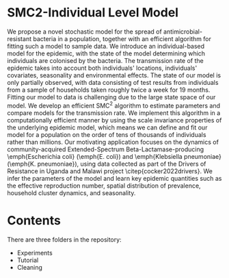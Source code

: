 # SMC2-Individual Level Model
We propose a novel stochastic model for the spread of antimicrobial-resistant bacteria in a population, together with an efficient algorithm for fitting such a model to sample data. We introduce an individual-based model for the epidemic, with the state of the model determining which individuals are colonised by the bacteria. The transmission rate of the epidemic takes into account both individuals' locations, individuals' covariates, seasonality and environmental effects. The state of our model is only partially observed, with data consisting of test results from individuals from a sample of households taken roughly twice a week for 19 months. Fitting our model to data is challenging due to the large state space of our model. We develop an efficient SMC$^2$ algorithm to estimate parameters and compare models for the transmission rate. We implement this algorithm in a computationally efficient manner by using the scale invariance properties of the underlying epidemic model, which means we can define and fit our model for a population on the order of tens of thousands of individuals rather than millions. Our motivating application focuses on the dynamics of community-acquired Extended-Spectrum Beta-Lactamase-producing \emph{Escherichia coli} (\emph{E. coli}) and \emph{Klebsiella pneumoniae} (\emph{K. pneumoniae}), using data collected as part of the Drivers of Resistance in Uganda and Malawi project \citep{cocker2022drivers}. We infer the parameters of the model and learn key epidemic quantities such as the effective reproduction number, spatial distribution of prevalence, household cluster dynamics, and seasonality.

# Contents
There are three folders in the repository:
- Experiments
- Tutorial
- Cleaning
